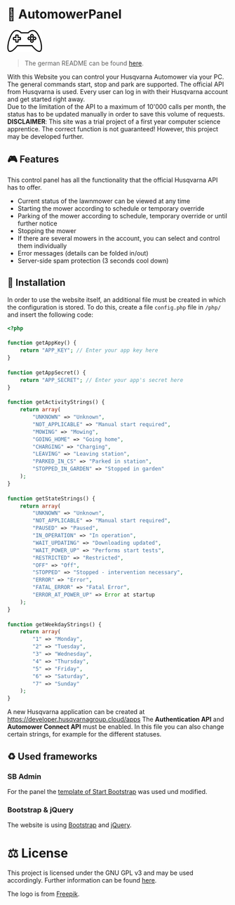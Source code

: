 # 🤖 AutomowerPanel

<img src="https://github.com/Lezurex/AutomowerPanel/blob/main/dashboard/assets/img/favicon.svg" height="50" alt="logo">

> The german README can be found [here](https://github.com/Lezurex/AutomowerPanel/blob/main/README_DE.md).

With this Website you can control your Husqvarna Automower via your PC. The general commands start, stop and park are supported. The official API from Husqvarna is used. Every user can log in with their Husqvarna account and get started right away.<br />
Due to the limitation of the API to a maximum of 10'000 calls per month, the status has to be updated manually in order to save this volume of requests.<br />
**DISCLAIMER**: This site was a trial project of a first year computer science apprentice. The correct function is not guaranteed! However, this project may be developed further.

## 🎮 Features
This control panel has all the functionality that the official Husqvarna API has to offer.
- Current status of the lawnmower can be viewed at any time
- Starting the mower according to schedule or temporary override
- Parking of the mower according to schedule, temporary override or until further notice
- Stopping the mower
- If there are several mowers in the account, you can select and control them individually
- Error messages (details can be folded in/out)
- Server-side spam protection (3 seconds cool down)

## 💾 Installation

In order to use the website itself, an additional file must be created in which the configuration is stored. To do this, create a file `config.php` file in `/php/` and insert the following code:
```PHP
<?php

function getAppKey() {
    return "APP_KEY"; // Enter your app key here
}

function getAppSecret() {
    return "APP_SECRET"; // Enter your app's secret here
}

function getActivityStrings() {
    return array(
        "UNKNOWN" => "Unknown",
        "NOT_APPLICABLE" => "Manual start required",
        "MOWING" => "Mowing",
        "GOING_HOME" => "Going home",
        "CHARGING" => "Charging",
        "LEAVING" => "Leaving station",
        "PARKED_IN_CS" => "Parked in station",
        "STOPPED_IN_GARDEN" => "Stopped in garden"
    );
}

function getStateStrings() {
    return array(
        "UNKNOWN" => "Unknown",
        "NOT_APPLICABLE" => "Manual start required",
        "PAUSED" => "Paused",
        "IN_OPERATION" => "In operation",
        "WAIT_UPDATING" => "Downloading updated",
        "WAIT_POWER_UP" => "Performs start tests",
        "RESTRICTED" => "Restricted",
        "OFF" => "Off",
        "STOPPED" => "Stopped - intervention necessary",
        "ERROR" => "Error",
        "FATAL_ERROR" => "Fatal Error",
        "ERROR_AT_POWER_UP" => Error at startup
    );
}

function getWeekdayStrings() {
    return array(
        "1" => "Monday",
        "2" => "Tuesday",
        "3" => "Wednesday",
        "4" => "Thursday",
        "5" => "Friday",
        "6" => "Saturday",
        "7" => "Sunday"
    );
}
```
A new Husqvarna application can be created at https://developer.husqvarnagroup.cloud/apps The **Authentication API** and **Automower Connect API** must be enabled.
In this file you can also change certain strings, for example for the different statuses.

## ♻ Used frameworks
### SB Admin
For the panel the [template of Start Bootstrap](https://startbootstrap.com/templates/sb-admin/) was used und modified.

### Bootstrap & jQuery
The website is using [Bootstrap](https://getbootstrap.com/) and [jQuery](https://jquery.com).

# ⚖️ License
This project is licensed under the GNU GPL v3 and may be used accordingly. Further information can be found [here](https://github.com/Lezurex/AutomowerPanel/blob/main/LICENSE).

The logo is from [Freepik](https://www.flaticon.com/de/autoren/freepik).

